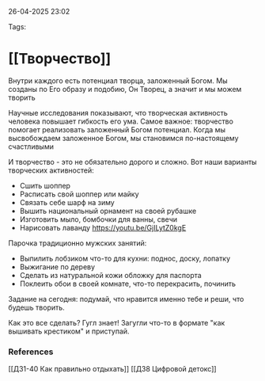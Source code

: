 26-04-2025 23:02

Tags: 
# [[Творчество]]
Внутри каждого есть потенциал творца, заложенный Богом. Мы созданы по Его образу и подобию, Он Творец, а значит и мы можем творить

Научные исследования показывают, что творческая активность человека повышает гибкость его ума. Самое важное: творчество помогает реализовать заложенный Богом потенциал. Когда мы высвобождаем заложенное Богом, мы становимся по-настоящему счастливыми

И творчество - это не обязательно дорого и сложно.
Вот наши варианты творческих активностей:

- Сшить шоппер 
- Расписать свой шоппер или майку
- Связать себе шарф на зиму
- Вышить национальный орнамент на своей рубашке
- Изготовить мыло, бомбочки для ванны, свечи
- Нарисовать лаванду https://youtu.be/GjILytZ0kgE

Парочка традиционно мужских занятий:

- Выпилить лобзиком что-то для кухни: поднос, доску, лопатку
- Выжигание по дереву
- Сделать из натуральной кожи обложку для паспорта
- Поклеить обои в своей комнате, что-то перекрасить, починить


Задание на сегодня: подумай, что нравится именно тебе и реши, что будешь творить.

Как это все сделать? Гугл знает! Загугли что-то в формате "как вышивать крестиком" и приступай.

### References
[[Д31-40 Как правильно отдыхать]]
[[Д38 Цифровой детокс]]